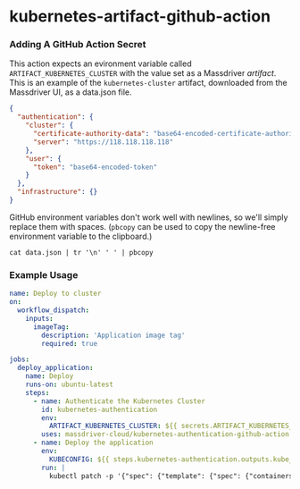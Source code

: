 # kubernetes-artifact-github-action

### Adding A GitHub Action Secret

This action expects an evironment variable called `ARTIFACT_KUBERNETES_CLUSTER` with the value set as a Massdriver _artifact_.
This is an example of the `kubernetes-cluster` artifact, downloaded from the Massdriver UI, as a data.json file.

```json
{
  "authentication": {
    "cluster": {
      "certificate-authority-data": "base64-encoded-certificate-authority-data",
      "server": "https://118.118.118.118"
    },
    "user": {
      "token": "base64-encoded-token"
    }
  },
  "infrastructure": {}
}
```

GitHub environment variables don't work well with newlines, so we'll simply replace them with spaces. (`pbcopy` can be used to copy the newline-free environment variable to the clipboard.)

```
cat data.json | tr '\n' ' ' | pbcopy
```

### Example Usage

```yaml
name: Deploy to cluster
on:
  workflow_dispatch:
    inputs:
      imageTag:
        description: 'Application image tag'
        required: true

jobs:
  deploy_application:
    name: Deploy
    runs-on: ubuntu-latest
    steps:
      - name: Authenticate the Kubernetes Cluster
        id: kubernetes-authentication
        env:
          ARTIFACT_KUBERNETES_CLUSTER: ${{ secrets.ARTIFACT_KUBERNETES_CLUSTER }}
        uses: massdriver-cloud/kubernetes-authentication-github-action
      - name: Deploy the application
        env:
          KUBECONFIG: ${{ steps.kubernetes-authentication.outputs.kube_config }}
        run: |
          kubectl patch -p '{"spec": {"template": {"spec": {"containers": [{"name": "application", "image": "${{ secrets.APPLICATION_IMAGE_REPOSITORY }}:${{ github.event.inputs.imageTag }}"}]}}}}'
```
